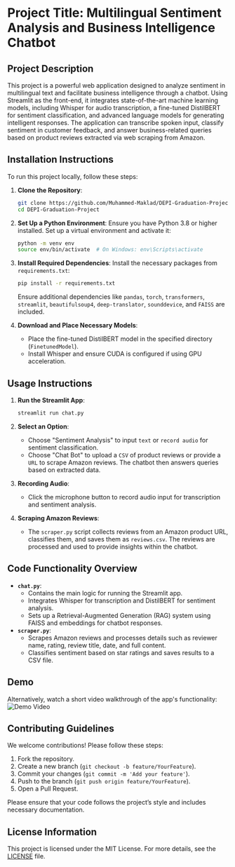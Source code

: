 # Project Title: Multilingual Sentiment Analysis and Business Intelligence Chatbot

## Project Description
This project is a powerful web application designed to analyze sentiment in multilingual text and facilitate business intelligence through a chatbot. Using Streamlit as the front-end, it integrates state-of-the-art machine learning models, including Whisper for audio transcription, a fine-tuned DistilBERT for sentiment classification, and advanced language models for generating intelligent responses. The application can transcribe spoken input, classify sentiment in customer feedback, and answer business-related queries based on product reviews extracted via web scraping from Amazon.

## Installation Instructions
To run this project locally, follow these steps:

1. **Clone the Repository**:
   ```bash
   git clone https://github.com/Muhammed-Maklad/DEPI-Graduation-Project
   cd DEPI-Graduation-Project
   ```

2. **Set Up a Python Environment**:
   Ensure you have Python 3.8 or higher installed. Set up a virtual environment and activate it:
   ```bash
   python -m venv env
   source env/bin/activate  # On Windows: env\Scripts\activate
   ```

3. **Install Required Dependencies**:
   Install the necessary packages from `requirements.txt`:
   ```bash
   pip install -r requirements.txt
   ```

   Ensure additional dependencies like `pandas`, `torch`, `transformers`, `streamlit`, `beautifulsoup4`, `deep-translator`, `sounddevice`, and `FAISS` are included.

4. **Download and Place Necessary Models**:
   - Place the fine-tuned DistilBERT model in the specified directory (`FinetunedModel`).
   - Install Whisper and ensure CUDA is configured if using GPU acceleration.

## Usage Instructions
1. **Run the Streamlit App**:
   ```bash
   streamlit run chat.py
   ```

2. **Select an Option**:
   - Choose "Sentiment Analysis" to input `text` or `record audio` for sentiment classification.
   - Choose "Chat Bot" to upload a `CSV` of product reviews or provide a `URL` to scrape Amazon reviews. The chatbot then answers queries based on extracted data.

3. **Recording Audio**:
   - Click the microphone button to record audio input for transcription and sentiment analysis.

4. **Scraping Amazon Reviews**:
   - The `scraper.py` script collects reviews from an Amazon product URL, classifies them, and saves them as `reviews.csv`. The reviews are processed and used to provide insights within the chatbot.

## Code Functionality Overview
- **`chat.py`**:
   - Contains the main logic for running the Streamlit app.
   - Integrates Whisper for transcription and DistilBERT for sentiment analysis.
   - Sets up a Retrieval-Augmented Generation (RAG) system using FAISS and embeddings for chatbot responses.
- **`scraper.py`**:
   - Scrapes Amazon reviews and processes details such as reviewer name, rating, review title, date, and full content.
   - Classifies sentiment based on star ratings and saves results to a CSV file.
 
 ## Demo 
Alternatively, watch a short video walkthrough of the app's functionality:
![Demo Video](path/to/demo-video.gif)  


## Contributing Guidelines
We welcome contributions! Please follow these steps:
1. Fork the repository.
2. Create a new branch (`git checkout -b feature/YourFeature`).
3. Commit your changes (`git commit -m 'Add your feature'`).
4. Push to the branch (`git push origin feature/YourFeature`).
5. Open a Pull Request.

Please ensure that your code follows the project’s style and includes necessary documentation.

## License Information
This project is licensed under the MIT License. For more details, see the [LICENSE](LICENSE) file.
